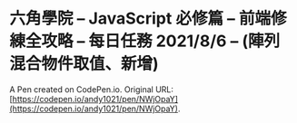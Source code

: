 # 六角學院 – JavaScript 必修篇 – 前端修練全攻略 – 每日任務 2021/8/6 – (陣列混合物件取值、新增)

A Pen created on CodePen.io. Original URL: [https://codepen.io/andy1021/pen/NWjOpaY](https://codepen.io/andy1021/pen/NWjOpaY).



